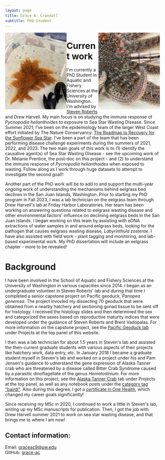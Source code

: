 ```yaml
---
layout: page
title: Grace A. Crandall
subtitle: PhD Student
---
```



<img align="left" src="/assets/img/cheesy_bob_jr.jpeg" alt="Juvenile Pycnopodia helianthoides, Cheesy Bob, Jr" width="200"
     height="249" />

<img align="right" src="/assets/img/pycno_adult_purple.JPG" alt="Adult Pycnopodia helianthoides" width="200"
     height="249" />


# Current work

I'm currently a PhD Student in Aquatic and Fishery Sciences at the University of Washington. I'm advised by [Steven Roberts](https://faculty.washington.edu/sr320/) and Drew Harvell. My main focus is on studying the immune response of _Pycnopodia helianthoides_ to exposure to Sea Star Wasting Disease. Since Summer 2021, I've been on the epidemiology team of the larger West Coast effort initiated by The Nature Conservancy: [The Roadmap to Recovery for the Sunflower Sea Star](https://www.nature.org/content/dam/tnc/nature/en/documents/tnc_Roadmap_to_Recovery_for_the_Sunflower_Sea_Star_Nov2022.pdf). I've been a part of the team that has been performing disease challenge experiments during the summers of 2021, 2022, and 2023. The two main goals of this work is to (1) identify the causative agent(s) of Sea Star Wasting Disease - see the upcoming work of Dr. Melanie Prentice, the post-doc on this project - and (2) to understand the immune response of _Pycnopodia helianthoides_ when exposed to wasting. Follow along as I work through huge datasets to attempt to investigate the second goal!!

Another part of the PhD work will be to add to and support the multi-year ongoing work of understanding the mechanisms behind eelgrass bed declines in the San Juan Islands, Washington. Prior to starting my PhD program in Fall 2023, I was a lab technician on the eelgrass team through Drew Harvell's lab at Friday Harbor Laboratories. Her team has been working on answering questions related to eelgrass wasting disease and other environmental factors' influence on declining eelgrass beds in the San Juan Islands. I began working on this team by assisting with eDNA extractions of water samples in and around eelgrass beds, looking for the pathogen that causes eelgrass wasting disease, _Labyrinthula zosterae_. I have also assisted with field work - plant tagging and monitoring, and lab-based experimental work. My PhD dissertation will include an eelgrass chapter - more to be revealed!  

# Background

I have been involved in the School of Aquatic and Fishery Sciences at the University of Washington in various capacities since 2014. I began as an undergraduate volunteer in Steven Roberts' lab and during that time I completed a senior capstone project on Pacific geoduck, _Panopea generosa_. The project invovled my dissecting 70 geoduck that were obtained from a nearby hatchery and sectioning gonad tissue to be sent off for histology. I received the histology slides and then determined the sex and categorized the sexes based on reproductive maturity indices that were developed under the guidance of Steven Roberts and Brent Vadopalas. For more information on the capstone project, see the [Pacific Geoduck tab](https://grace-ac.github.io/projects/pacificgeoduck/) under Projects at the top panel of this website.

I then was a lab technician for about 1.5 years in Steven's lab and assisted the then-current graduate students with various aspects of their projects like hatchery work, data entry, etc. In January 2018 I became a graduate student myself in Steven's lab and worked on a project under his and Pam Jensen's guidance to udnerstand the gene expression of Alaska Tanner crab who are threatened by a disease called Bitter Crab Syndrome caused by a parasitic dinoflagellate of the genus _Hematodinium_. For more information on this project, see the [Alaska Tanner Crab](https://grace-ac.github.io/projects/tannercrab-project/) tab under Projects at the top panel, as well as any notebook posts under the [category tag "bairdi"](https://grace-ac.github.io/categoryview/#bairdi). Also during this degree, I got a [certificate in One Health](https://deohs.washington.edu/cohr/graduate-certificate-one-health), which changed my career goals significantly!  

Since receiving my MSc in 2020, I continued to work a little in Steven's lab, writing up my  MSc manuscripts for publication. Then, I got the job with Drew Harvell summer 2021 to work on sea star wasting disease, and that brings me to where I am now!


## Contact information:         
Email: graceac9@uw.edu       
GitHub: [grace-ac](https://github.com/grace-ac)      
